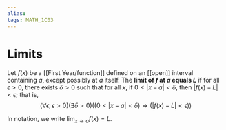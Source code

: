 ```yaml
---
alias:
tags: MATH_1C03
---
```

# Limits
Let $f(x)$ be a [[First Year/function]] defined on an [[open]] interval containing $a$, except possibly at $a$ itself. The **limit of $f$ at $a$ equals $L$** if for all $\epsilon>0$, there exists $\delta>0$ such that for all $x$, if $0<|x-a|<\delta$, then $|f(x)-L|<\epsilon$; that is,
$$(\forall\epsilon, \epsilon>0)(\exists\delta>0)((0<|x-a|<\delta)\Rightarrow(|f(x)-L|<\epsilon))$$

In notation, we write $\lim_{x \rightarrow a}f(x)=L$. 